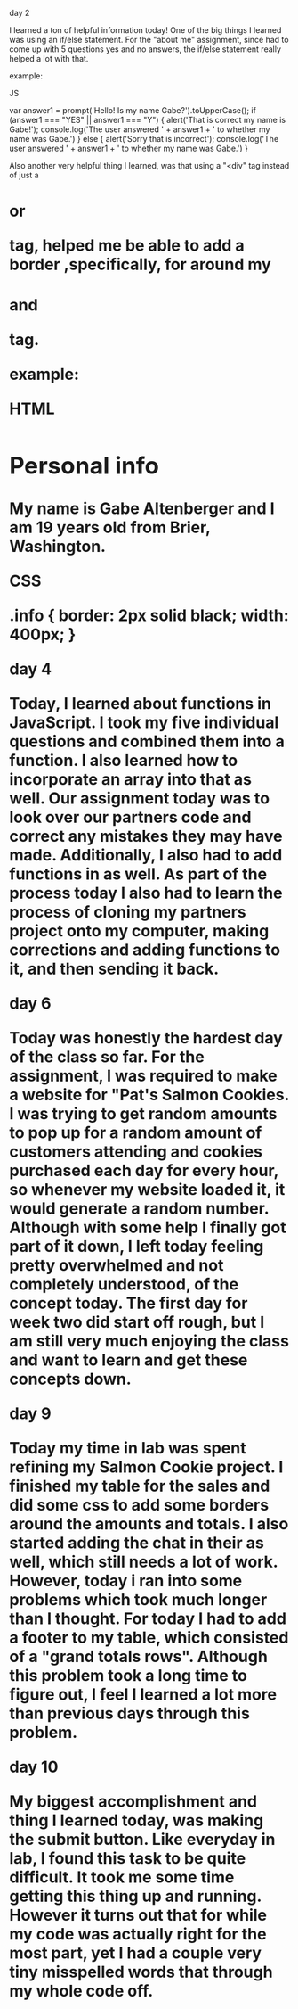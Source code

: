 day 2

I learned a ton of helpful information today! One of the big things I learned was using an if/else statement. For the "about me" assignment, since had to come up with 5 questions yes and no answers, the if/else statement really helped a lot with that.

example:

JS

var answer1 = prompt('Hello! Is my name Gabe?').toUpperCase();
if (answer1 === "YES" || answer1 === "Y") {
  alert('That is correct my name is Gabe!');
  console.log('The user answered ' + answer1 + ' to whether my name was Gabe.')
}
else {
  alert('Sorry that is incorrect');
  console.log('The user answered ' + answer1 + ' to whether my name was Gabe.')
}

Also another very helpful thing I learned, was that using a "<div" tag instead of just a <h1> or <p> tag, helped me be able to add a border ,specifically, for around my <h1> and <p> tag.

example:

HTML

<div class="info">
      <h2>Personal info</h2>
      <p>My name is Gabe Altenberger and I am 19 years old from Brier, Washington.</p>
    </div>

CSS

.info {
  border: 2px solid black;
  width: 400px;
}

day 4

Today, I learned about functions in JavaScript. I took my five individual questions and combined them into a function.  I also learned how to incorporate an array into that as well.  Our assignment today was to look over our partners code and correct any mistakes they may have made. Additionally, I also had to add functions in as well.
As part of the process today I also had to learn the process of cloning my partners project onto my computer, making corrections and adding functions to it, and then sending it back.

day 6

Today was honestly the hardest day of the class so far.  For the assignment, I was required to make a website for "Pat's Salmon Cookies. I was trying to get random amounts to pop up for a random amount of customers attending and cookies purchased each day for every hour, so whenever my website loaded it, it would generate a random number.  Although with some help I finally got part of it down, I left today feeling pretty overwhelmed and not completely understood, of the concept today.  The first day for week two did start off rough, but I am still very much enjoying the class and want to learn and get these concepts down.  

day 9

Today my time in lab was spent refining my Salmon Cookie project.  I finished my table for the sales and did some css to add some borders around the amounts and totals.  I also started adding the chat in their as well, which still needs a lot of work.  However, today i ran into some problems which took much longer than I thought.  For today I had to add a footer to my table, which consisted of a "grand totals rows". Although this problem took a long time to figure out, I feel I learned a lot more than previous days through this problem.

day 10

My biggest accomplishment and thing I learned today, was making the submit button.  Like everyday in lab, I found this task to be quite difficult.  It took me some time getting this thing up and running.  However it turns out that for while my code was actually right for the most part, yet I had a couple very tiny misspelled words that through my whole code off.  

